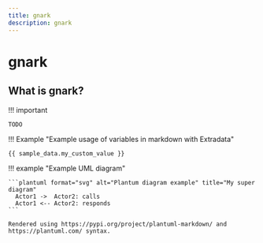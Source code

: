 ```yaml
---
title: gnark
description: gnark
---
```


# gnark

## What is gnark?

!!! important

    TODO

!!! Example "Example usage of variables in markdown with Extradata"

    {{ sample_data.my_custom_value }}

!!! example "Example UML diagram"

    ```plantuml format="svg" alt="Plantum diagram example" title="My super diagram"
      Actor1 ->  Actor2: calls
      Actor1 <-- Actor2: responds
    ```

    Rendered using https://pypi.org/project/plantuml-markdown/ and https://plantuml.com/ syntax.
